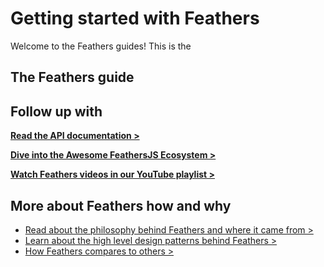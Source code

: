 # Getting started with Feathers

Welcome to the Feathers guides! This is the 

## The Feathers guide

## Follow up with

[__Read the API documentation >__](../api/readme.md)

[__Dive into the Awesome FeathersJS Ecosystem >__]()

[__Watch Feathers videos in our YouTube playlist >__]()

## More about Feathers how and why

- [Read about the philosophy behind Feathers and where it came from >]()
- [Learn about the high level design patterns behind Feathers >]()
- [How Feathers compares to others >]()
